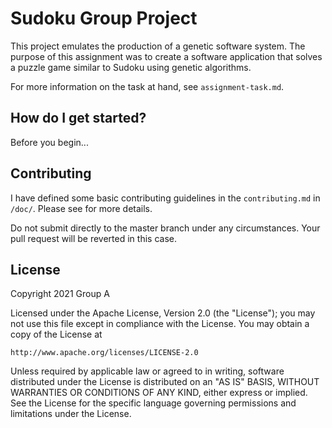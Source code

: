 # Sudoku Group Project

This project emulates the production of a genetic software system.
The purpose of this assignment was to create a software application
that solves a puzzle game similar to Sudoku using genetic algorithms. 

For more information on the task at hand, see `assignment-task.md`.

## How do I get started?

Before you begin... 


## Contributing

I have defined some basic contributing guidelines in the `contributing.md`
in `/doc/`. Please see for more details.

Do not submit directly to the master branch under any circumstances.
Your pull request will be reverted in this case.

## License

Copyright 2021 Group A

Licensed under the Apache License, Version 2.0 (the "License");
you may not use this file except in compliance with the License.
You may obtain a copy of the License at

    http://www.apache.org/licenses/LICENSE-2.0

Unless required by applicable law or agreed to in writing, software
distributed under the License is distributed on an "AS IS" BASIS,
WITHOUT WARRANTIES OR CONDITIONS OF ANY KIND, either express or implied.
See the License for the specific language governing permissions and
limitations under the License.
